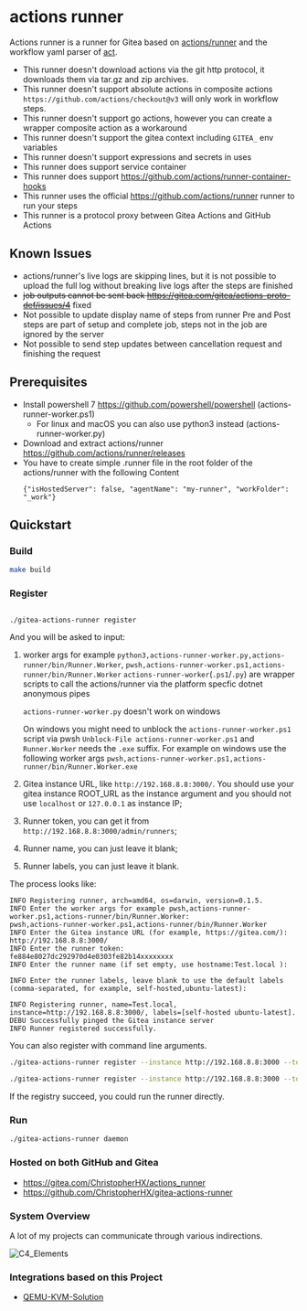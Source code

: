 # actions runner

Actions runner is a runner for Gitea based on [actions/runner](https://github.com/actions/runner) and the workflow yaml parser of [act](https://gitea.com/gitea/act).

- This runner doesn't download actions via the git http protocol, it downloads them via tar.gz and zip archives.
- This runner doesn't support absolute actions in composite actions `https://github.com/actions/checkout@v3` will only work in workflow steps.
- This runner doesn't support go actions, however you can create a wrapper composite action as a workaround
- This runner doesn't support the gitea context including `GITEA_` env variables
- This runner doesn't support expressions and secrets in uses
- This runner does support service container
- This runner does support https://github.com/actions/runner-container-hooks
- This runner uses the official https://github.com/actions/runner runner to run your steps
- This runner is a protocol proxy between Gitea Actions and GitHub Actions

## Known Issues

- actions/runner's live logs are skipping lines, but it is not possible to upload the full log without breaking live logs after the steps are finished
- ~~job outputs cannot be sent back https://gitea.com/gitea/actions-proto-def/issues/4~~ fixed
- Not possible to update display name of steps from runner
  Pre and Post steps are part of setup and complete job, steps not in the job are ignored by the server
- Not possible to send step updates between cancellation request and finishing the request

## Prerequisites

- Install powershell 7 https://github.com/powershell/powershell (actions-runner-worker.ps1)
  - For linux and macOS you can also use python3 instead (actions-runner-worker.py)
- Download and extract actions/runner https://github.com/actions/runner/releases
- You have to create simple .runner file in the root folder of the actions/runner with the following Content
  ```
  {"isHostedServer": false, "agentName": "my-runner", "workFolder": "_work"}
  ```

## Quickstart

### Build

```bash
make build
```

### Register

```bash![C4_Elements](https://github.com/ChristopherHX/gitea-actions-runner/assets/44845461/76b0ded2-0f18-472a-862d-6550b5937252)

./gitea-actions-runner register
```

And you will be asked to input:

1. worker args for example `python3,actions-runner-worker.py,actions-runner/bin/Runner.Worker`, `pwsh,actions-runner-worker.ps1,actions-runner/bin/Runner.Worker`
   `actions-runner-worker`(`.ps1`/`.py`) are wrapper scripts to call the actions/runner via the platform specfic dotnet anonymous pipes

   `actions-runner-worker.py` doesn't work on windows

   On windows you might need to unblock the `actions-runner-worker.ps1` script via pwsh `Unblock-File actions-runner-worker.ps1` and `Runner.Worker` needs the `.exe` suffix.
   For example on windows use the following worker args `pwsh,actions-runner-worker.ps1,actions-runner/bin/Runner.Worker.exe`
2. Gitea instance URL, like `http://192.168.8.8:3000/`. You should use your gitea instance ROOT_URL as the instance argument
 and you should not use `localhost` or `127.0.0.1` as instance IP;
3. Runner token, you can get it from `http://192.168.8.8:3000/admin/runners`;
4. Runner name, you can just leave it blank;
5. Runner labels, you can just leave it blank.

The process looks like:

```text
INFO Registering runner, arch=amd64, os=darwin, version=0.1.5.
INFO Enter the worker args for example pwsh,actions-runner-worker.ps1,actions-runner/bin/Runner.Worker:
pwsh,actions-runner-worker.ps1,actions-runner/bin/Runner.Worker
INFO Enter the Gitea instance URL (for example, https://gitea.com/):
http://192.168.8.8:3000/
INFO Enter the runner token:
fe884e8027dc292970d4e0303fe82b14xxxxxxxx
INFO Enter the runner name (if set empty, use hostname:Test.local ):

INFO Enter the runner labels, leave blank to use the default labels (comma-separated, for example, self-hosted,ubuntu-latest):

INFO Registering runner, name=Test.local, instance=http://192.168.8.8:3000/, labels=[self-hosted ubuntu-latest].
DEBU Successfully pinged the Gitea instance server
INFO Runner registered successfully.
```

You can also register with command line arguments.

```bash
./gitea-actions-runner register --instance http://192.168.8.8:3000 --token <my_runner_token> --worker pwsh,actions-runner-worker.ps1,actions-runner/bin/Runner.Worker --no-interactive
```

```bash
./gitea-actions-runner register --instance http://192.168.8.8:3000 --token <my_runner_token> --worker python3,actions-runner-worker.py,actions-runner/bin/Runner.Worker --no-interactive
```

If the registry succeed, you could run the runner directly.

### Run

```bash
./gitea-actions-runner daemon
```

### Hosted on both GitHub and Gitea
- https://gitea.com/ChristopherHX/actions_runner
- https://github.com/ChristopherHX/gitea-actions-runner

### System Overview

A lot of my projects can communicate through various indirections.

![C4_Elements](https://github.com/ChristopherHX/gitea-actions-runner/assets/44845461/78ff5218-570c-4506-81a5-a1baa26f8016)

### Integrations based on this Project

- [QEMU-KVM-Solution](https://github.com/CrimsonGiteaActions/QEMU-KVM-Solution)
